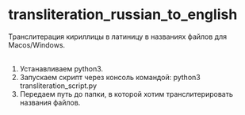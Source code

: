 # transliteration_russian_to_english

Транслитерация кириллицы в латиницу в названиях файлов для Macos/Windows.
<br>
<br>
1. Устанавливаем python3. <br>
2. Запускаем скрипт через консоль командой: python3 transliteration_script.py <br>
3. Передаем путь до папки, в которой хотим транслитерировать названия файлов.
